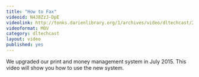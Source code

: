 ```yaml
---
title: "How to Fax"
videoid: N4J8ZzJ-DpE
videolink: http://tonks.darienlibrary.org/1/archives/video/dltechcast/201507_EnvisionWare_Fax.mov
videoformat: MOV
category: dltechcast
layout: video
published: yes
---
```


We upgraded our print and money management system in July 2015. This video will show you how to use the new system.